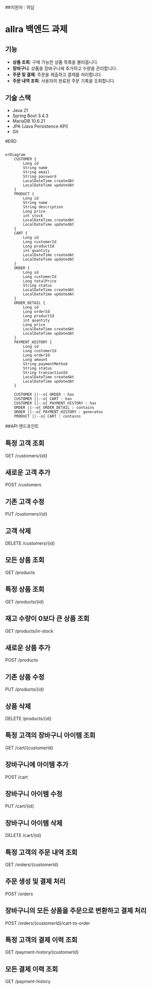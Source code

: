 ##지원자 : 허담

# allra 백엔드 과제

## 기능
- **상품 조회**: 구매 가능한 상품 목록을 불러옵니다.
- **장바구니**: 상품을 장바구니에 추가하고 수량을 관리합니다.
- **주문 및 결제**: 주문을 제출하고 결제를 처리합니다.
- **주문 내역 조회**: 사용자의 완료된 주문 기록을 조회합니다.

## 기술 스택
- Java 21
- Spring Boot 3.4.3
- MariaDB 10.6.21
- JPA (Java Persistence API)
- Git

#ERD
```mermaid

erDiagram
    CUSTOMER {
        Long id
        String name
        String email
        String password
        LocalDateTime createdAt
        LocalDateTime updatedAt
    }
    PRODUCT {
        Long id
        String name
        String description
        Long price
        int stock
        LocalDateTime createdAt
        LocalDateTime updatedAt
    }
    CART {
        Long id
        Long customerId
        Long productId
        int quantity
        LocalDateTime createdAt
        LocalDateTime updatedAt
    }
    ORDER {
        Long id
        Long customerId
        Long totalPrice
        String status
        LocalDateTime createdAt
        LocalDateTime updatedAt
    }
    ORDER_DETAIL {
        Long id
        Long orderId
        Long productId
        int quantity
        Long price
        LocalDateTime createdAt
        LocalDateTime updatedAt
    }
    PAYMENT_HISTORY {
        Long id
        Long customerId
        Long orderId
        Long amount
        String paymentMethod
        String status
        String transactionId
        LocalDateTime createdAt
        LocalDateTime updatedAt
    }

    CUSTOMER ||--o{ ORDER : has
    CUSTOMER ||--o{ CART : has
    CUSTOMER ||--o{ PAYMENT_HISTORY : has
    ORDER ||--o{ ORDER_DETAIL : contains
    ORDER ||--o{ PAYMENT_HISTORY : generates
    PRODUCT ||--o{ CART : contains

```

##API 엔드포인트

## 특정 고객 조회
GET /customers/{id}

## 새로운 고객 추가
POST /customers

## 기존 고객 수정
PUT /customers/{id}

## 고객 삭제
DELETE /customers/{id}

## 모든 상품 조회
GET /products

## 특정 상품 조회
GET /products/{id}

## 재고 수량이 0보다 큰 상품 조회
GET /products/in-stock

## 새로운 상품 추가
POST /products

## 기존 상품 수정
PUT /products/{id}

## 상품 삭제
DELETE /products/{id}

## 특정 고객의 장바구니 아이템 조회
GET /cart/{customerId}

## 장바구니에 아이템 추가
POST /cart

## 장바구니 아이템 수정
PUT /cart/{id}

## 장바구니 아이템 삭제
DELETE /cart/{id}

## 특정 고객의 주문 내역 조회
GET /orders/{customerId}

## 주문 생성 및 결제 처리
POST /orders

## 장바구니의 모든 상품을 주문으로 변환하고 결제 처리
POST /orders/{customerId}/cart-to-order

## 특정 고객의 결제 이력 조회
GET /payment-history/{customerId}

## 모든 결제 이력 조회
GET /payment-history
